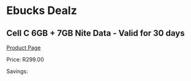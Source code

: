 
# Ebucks Dealz
## Cell C 6GB + 7GB Nite Data - Valid for 30 days
[Product Page](https://www.ebucks.com/web/shop/productSelected.do?prodId=1028812748&catId=300)

Price: R299.00

Savings: 


	